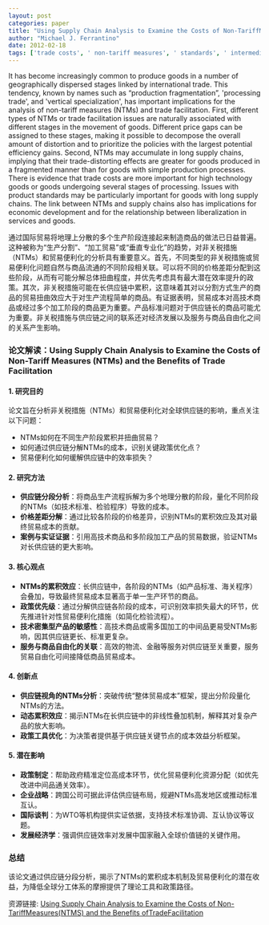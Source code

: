 ```yaml
---
layout: post
categories: paper
title: "Using Supply Chain Analysis to Examine the Costs of Non-TariffMeasures(NTMS) and the Benefits ofTradeFacilitation"
author: "Michael J. Ferrantino"
date: 2012-02-18
tags: ['trade costs', ' non-tariff measures', ' standards', ' intermediate goods']
---
```


It has become increasingly common to produce goods in a number of geographically dispersed stages linked by international trade. This tendency, known by names such as “production fragmentation”, 'processing trade', and 'vertical specialization', has important implications for the analysis of non-tariff measures (NTMs) and trade facilitation. First, different types of NTMs or trade facilitation issues are naturally associated with different stages in the movement of goods. Different price gaps can be assigned to these stages, making it possible to decompose the overall amount of distortion and to prioritize the policies with the largest potential efficiency gains. Second, NTMs may accumulate in long supply chains, implying that their trade-distorting effects are greater for goods produced in a fragmented manner than for goods with simple production processes. There is evidence that trade costs are more important for high technology goods or goods undergoing several stages of processing. Issues with product standards may be particularly important for goods with long supply chains. The link between NTMs and supply chains also has implications for economic development and for the relationship between liberalization in services and goods.

通过国际贸易将地理上分散的多个生产阶段连接起来制造商品的做法已日益普遍。这种被称为“生产分割”、“加工贸易”或“垂直专业化”的趋势，对非关税措施（NTMs）和贸易便利化的分析具有重要意义。首先，不同类型的非关税措施或贸易便利化问题自然与商品流通的不同阶段相关联。可以将不同的价格差距分配到这些阶段，从而有可能分解总体扭曲程度，并优先考虑具有最大潜在效率提升的政策。其次，非关税措施可能在长供应链中累积，这意味着其对以分割方式生产的商品的贸易扭曲效应大于对生产流程简单的商品。有证据表明，贸易成本对高技术商品或经过多个加工阶段的商品更为重要。产品标准问题对于供应链长的商品可能尤为重要。非关税措施与供应链之间的联系还对经济发展以及服务与商品自由化之间的关系产生影响。

### **论文解读：Using Supply Chain Analysis to Examine the Costs of Non-Tariff Measures (NTMs) and the Benefits of Trade Facilitation**  

#### **1. 研究目的**  
论文旨在分析非关税措施（NTMs）和贸易便利化对全球供应链的影响，重点关注以下问题：  
- NTMs如何在不同生产阶段累积并扭曲贸易？  
- 如何通过供应链分解NTMs的成本，识别关键政策优化点？  
- 贸易便利化如何缓解供应链中的效率损失？  

#### **2. 研究方法**  
- **供应链分段分析**：将商品生产流程拆解为多个地理分散的阶段，量化不同阶段的NTMs（如技术标准、检验程序）导致的成本。  
- **价格差距分解**：通过比较各阶段的价格差异，识别NTMs的累积效应及其对最终贸易成本的贡献。  
- **案例与实证证据**：引用高技术商品和多阶段加工产品的贸易数据，验证NTMs对长供应链的更大影响。  

#### **3. 核心观点**  
- **NTMs的累积效应**：长供应链中，各阶段的NTMs（如产品标准、海关程序）会叠加，导致最终贸易成本显著高于单一生产环节的商品。  
- **政策优先级**：通过分解供应链各阶段的成本，可识别效率损失最大的环节，优先推进针对性贸易便利化措施（如简化检验流程）。  
- **技术密集型产品的敏感性**：高技术商品或需多国加工的中间品更易受NTMs影响，因其供应链更长、标准更复杂。  
- **服务与商品自由化的关联**：高效的物流、金融等服务对供应链至关重要，服务贸易自由化可间接降低商品贸易成本。  

#### **4. 创新点**  
- **供应链视角的NTMs分析**：突破传统“整体贸易成本”框架，提出分阶段量化NTMs的方法。  
- **动态累积效应**：揭示NTMs在长供应链中的非线性叠加机制，解释其对复杂产品的放大影响。  
- **政策工具优化**：为决策者提供基于供应链关键节点的成本效益分析框架。  

#### **5. 潜在影响**  
- **政策制定**：帮助政府精准定位高成本环节，优化贸易便利化资源分配（如优先改进中间品通关效率）。  
- **企业战略**：跨国公司可据此评估供应链布局，规避NTMs高发地区或推动标准互认。  
- **国际谈判**：为WTO等机构提供实证依据，支持技术标准协调、互认协议等议题。  
- **发展经济学**：强调供应链效率对发展中国家融入全球价值链的关键作用。  

### **总结**  
该论文通过供应链分段分析，揭示了NTMs的累积成本机制及贸易便利化的潜在收益，为降低全球分工体系的摩擦提供了理论工具和政策路径。

资源链接: [Using Supply Chain Analysis to Examine the Costs of Non-TariffMeasures(NTMS) and the Benefits ofTradeFacilitation](https://papers.ssrn.com/sol3/papers.cfm?abstract_id=2006290)
